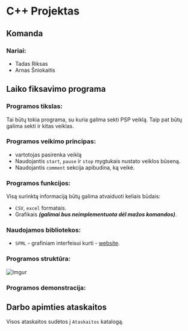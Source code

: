 # C++ Projektas
## Komanda
### Nariai:
- Tadas Riksas
- Arnas Šniokaitis
## Laiko fiksavimo programa
### Programos tikslas:
Tai būtų tokia programa, su kuria galima sekti PSP veiklą. Taip pat būtų galima sekti ir kitas veiklas. 

### Programos veikimo principas:
* vartotojas pasirenka veiklą
* Naudojantis `start`, `pause` ir `stop` mygtukais nustato veiklos būseną.
* Naudojantis `comment` sekcija apibudina, ką veikė.

### Programos funkcijos:
Visą surinktą informaciją būtų galima atvaiduoti keliais būdais:
* `CSV`, `excel` formatais.
* Grafikais ***(galimai bus neimplementuota dėl mažos komandos)***. 

### Naudojamos bibliotekos:
* `SFML` - grafiniam interfeisui kurti - [website](https://www.sfml-dev.org/). 

### Programos struktūra:
![Imgur](https://imgur.com/8Jd3c8N.png)

### Programos demonstracija:


## Darbo apimties ataskaitos
Visos ataskaitos sudėtos į `Ataskaitos` katalogą.
